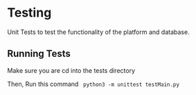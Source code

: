 # Testing

Unit Tests to test the functionality of the platform and database.


## Running Tests
Make sure you are cd into the tests directory

Then,
Run this command
``  python3 -m unittest testMain.py  ``
